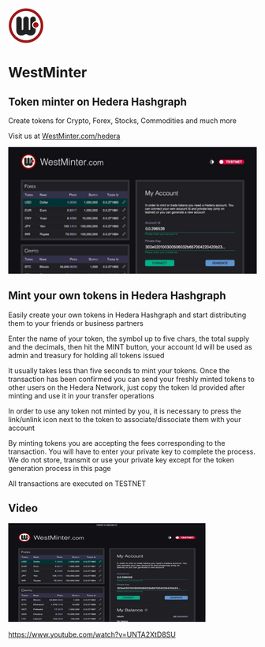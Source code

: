 ![Logo](media/icon.png)

# WestMinter

## Token minter on Hedera Hashgraph

Create tokens for Crypto, Forex, Stocks, Commodities and much more

Visit us at [WestMinter.com/hedera](https://westminter.com/hedera)

![Screenshot](media/screenshot.jpg)

## Mint your own tokens in Hedera Hashgraph

Easily create your own tokens in Hedera Hashgraph and start distributing them to your friends or business partners

Enter the name of your token, the symbol up to five chars, the total supply and the decimals, then hit the MINT button, your account Id will be used as admin and treasury for holding all tokens issued

It usually takes less than five seconds to mint your tokens. Once the transaction has been confirmed you can send your freshly minted tokens to other users on the Hedera Network, just copy the token Id provided after minting and use it in your transfer operations

In order to use any token not minted by you, it is necessary to press the link/unlink icon next to the token to associate/dissociate them with your account

By minting tokens you are accepting the fees corresponding to the transaction. You will have to enter your private key to complete the process. We do not store, transmit or use your private key except for the token generation process in this page

All transactions are executed on TESTNET

## Video

[![Video](media/webshotx.jpg)](https://www.youtube.com/watch?v=UNTA2XtD8SU)

https://www.youtube.com/watch?v=UNTA2XtD8SU